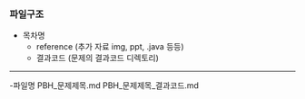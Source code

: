 ### 파일구조
- 목차명
    - reference (추가 자료 img, ppt, .java 등등)
    - 결과코드 (문제의 결과코드 디렉토리)
---    
-파일명
PBH_문제제목.md
PBH_문제제목_결과코드.md
